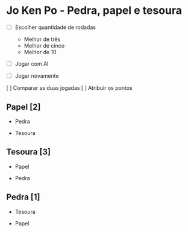 # Jo Ken Po - Pedra, papel e tesoura

-[ ] Escolher quantidade de rodadas
    - Melhor de três
    - Melhor de cinco
    - Melhor de 10

-[ ] Jogar com AI
-[ ] Jogar novamente

[ ] Comparar as duas jogadas
[ ] Atribuir os pontos


## Papel [2]
+ Pedra
- Tesoura

## Tesoura [3]
+ Papel
- Pedra

## Pedra [1]
+ Tesoura
- Papel
